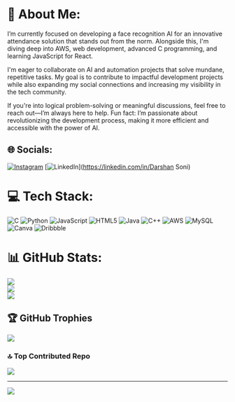 # 💫 About Me:
I’m currently focused on developing a face recognition AI for an innovative attendance solution that stands out from the norm. Alongside this, I'm diving deep into AWS, web development, advanced C programming, and learning JavaScript for React.

I'm eager to collaborate on AI and automation projects that solve mundane, repetitive tasks. My goal is to contribute to impactful development projects while also expanding my social connections and increasing my visibility in the tech community.

If you're into logical problem-solving or meaningful discussions, feel free to reach out—I’m always here to help. Fun fact: I’m passionate about revolutionizing the development process, making it more efficient and accessible with the power of AI.


## 🌐 Socials:
[![Instagram](https://img.shields.io/badge/Instagram-%23E4405F.svg?logo=Instagram&logoColor=white)](https://instagram.com/darshan0604) [![LinkedIn](https://img.shields.io/badge/LinkedIn-%230077B5.svg?logo=linkedin&logoColor=white)](https://linkedin.com/in/Darshan Soni) 

# 💻 Tech Stack:
![C](https://img.shields.io/badge/c-%2300599C.svg?style=for-the-badge&logo=c&logoColor=white) ![Python](https://img.shields.io/badge/python-3670A0?style=for-the-badge&logo=python&logoColor=ffdd54) ![JavaScript](https://img.shields.io/badge/javascript-%23323330.svg?style=for-the-badge&logo=javascript&logoColor=%23F7DF1E) ![HTML5](https://img.shields.io/badge/html5-%23E34F26.svg?style=for-the-badge&logo=html5&logoColor=white) ![Java](https://img.shields.io/badge/java-%23ED8B00.svg?style=for-the-badge&logo=openjdk&logoColor=white) ![C++](https://img.shields.io/badge/c++-%2300599C.svg?style=for-the-badge&logo=c%2B%2B&logoColor=white) ![AWS](https://img.shields.io/badge/AWS-%23FF9900.svg?style=for-the-badge&logo=amazon-aws&logoColor=white) ![MySQL](https://img.shields.io/badge/mysql-4479A1.svg?style=for-the-badge&logo=mysql&logoColor=white) ![Canva](https://img.shields.io/badge/Canva-%2300C4CC.svg?style=for-the-badge&logo=Canva&logoColor=white) ![Dribbble](https://img.shields.io/badge/Dribbble-EA4C89?style=for-the-badge&logo=dribbble&logoColor=white)
# 📊 GitHub Stats:
![](https://github-readme-stats.vercel.app/api?username=darshan0608&theme=dark&hide_border=false&include_all_commits=true&count_private=true)<br/>
![](https://github-readme-streak-stats.herokuapp.com/?user=darshan0608&theme=dark&hide_border=false)<br/>
![](https://github-readme-stats.vercel.app/api/top-langs/?username=darshan0608&theme=dark&hide_border=false&include_all_commits=true&count_private=true&layout=compact)

## 🏆 GitHub Trophies
![](https://github-profile-trophy.vercel.app/?username=darshan0608&theme=radical&no-frame=false&no-bg=true&margin-w=4)

### 🔝 Top Contributed Repo
![](https://github-contributor-stats.vercel.app/api?username=darshan0608&limit=5&theme=dark&combine_all_yearly_contributions=true)

---
[![](https://visitcount.itsvg.in/api?id=darshan0608&icon=0&color=0)](https://visitcount.itsvg.in)

<!-- Proudly created with GPRM ( https://gprm.itsvg.in ) -->
